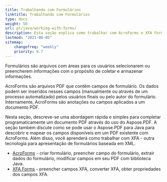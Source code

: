 ```yaml
---
title: Trabalhando com Formulários
linktitle: Trabalhando com Formulários
type: docs
weight: 50
url: pt/java/working-with-forms/
description: Esta seção explica como trabalhar com AcroForms e XFA Forms em seus documentos PDF com Aspose.PDF para Java.
lastmod: "2021-06-05"
sitemap:
    changefreq: "weekly"
    priority: 0.7
---
```


Formulários são arquivos com áreas para os usuários selecionarem ou preencherem informações com o propósito de coletar e armazenar informações.

AcroForms são arquivos PDF que contêm campos de formulário. Os dados podem ser inseridos nesses campos (manualmente ou através de um processo automatizado) pelos usuários finais ou pelo autor do formulário. Internamente, AcroForms são anotações ou campos aplicados a um documento PDF.

Nesta seção, descreve-se uma abordagem rápida e simples para completar programaticamente um documento PDF através do uso do Aspose.PDF.
 A seção também discute como se pode usar o Aspose.PDF para Java para descobrir e mapear os campos disponíveis em um PDF existente com AcroForms. Além disso, você aprenderá como trabalhar com XFA - outra tecnologia para apresentação de formulários baseada em XML.

- [AcroForms](/pdf/java/acroforms/) - criar formulário, preencher campo do formulário, extrair dados do formulário, modificar campos em seu PDF com biblioteca Java.
- [XFA Forms](/pdf/java/xfa-forms/) - preencher campos XFA, converter XFA, obter propriedades dos campos XFA.
